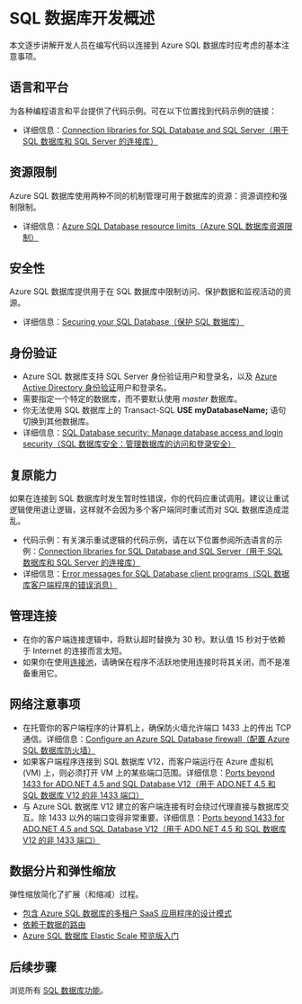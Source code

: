 <properties
	pageTitle="SQL 数据库开发概述 | Azure"
	description="了解可用于连接到 SQL 数据库的连接库和最佳实践。"
	services="sql-database"
	documentationCenter=""
	authors="annemill"
	manager="jhubbard"
	editor="genemi"/>


<tags
	ms.service="sql-database"
	ms.workload="data-management"
	ms.tgt_pltfrm="na"
	ms.devlang="na"
	ms.topic="article"
	ms.date="08/17/2016"
	wacn.date="10/17/2016"
	ms.author="annemill"/>  


# SQL 数据库开发概述
本文逐步讲解开发人员在编写代码以连接到 Azure SQL 数据库时应考虑的基本注意事项。

## 语言和平台
为各种编程语言和平台提供了代码示例。可在以下位置找到代码示例的链接：

* 详细信息：[Connection libraries for SQL Database and SQL Server（用于 SQL 数据库和 SQL Server 的连接库）](/documentation/articles/sql-database-libraries)

## 资源限制
Azure SQL 数据库使用两种不同的机制管理可用于数据库的资源：资源调控和强制限制。

* 详细信息：[Azure SQL Database resource limits（Azure SQL 数据库资源限制）](/documentation/articles/sql-database-resource-limits)

## 安全性
Azure SQL 数据库提供用于在 SQL 数据库中限制访问、保护数据和监视活动的资源。

* 详细信息：[Securing your SQL Database（保护 SQL 数据库）](/documentation/articles/sql-database-security)

## 身份验证
* Azure SQL 数据库支持 SQL Server 身份验证用户和登录名，以及 [Azure Active Directory 身份验证](/documentation/articles/sql-database-aad-authentication/)用户和登录名。
* 需要指定一个特定的数据库，而不要默认使用 *master* 数据库。
* 你无法使用 SQL 数据库上的 Transact-SQL **USE myDatabaseName;** 语句切换到其他数据库。
* 详细信息：[SQL Database security: Manage database access and login security（SQL 数据库安全：管理数据库的访问和登录安全）](/documentation/articles/sql-database-manage-logins)

## 复原能力
如果在连接到 SQL 数据库时发生暂时性错误，你的代码应重试调用。建议让重试逻辑使用退让逻辑，这样就不会因为多个客户端同时重试而对 SQL 数据库造成混乱。

* 代码示例：有关演示重试逻辑的代码示例，请在以下位置参阅所选语言的示例：[Connection libraries for SQL Database and SQL Server（用于 SQL 数据库和 SQL Server 的连接库）](/documentation/articles/sql-database-libraries)
* 详细信息：[Error messages for SQL Database client programs（SQL 数据库客户端程序的错误消息）](/documentation/articles/sql-database-develop-error-messages)

## 管理连接
* 在你的客户端连接逻辑中，将默认超时替换为 30 秒。默认值 15 秒对于依赖于 Internet 的连接而言太短。
* 如果你在使用[连接池](http://msdn.microsoft.com/zh-cn/library/8xx3tyca.aspx)，请确保在程序不活跃地使用连接时将其关闭，而不是准备重用它。

## 网络注意事项
* 在托管你的客户端程序的计算机上，确保防火墙允许端口 1433 上的传出 TCP 通信。详细信息：[Configure an Azure SQL Database firewall（配置 Azure SQL 数据库防火墙）](/documentation/articles/sql-database-configure-firewall-settings-powershell)
* 如果客户端程序连接到 SQL 数据库 V12，而客户端运行在 Azure 虚拟机 (VM) 上，则必须打开 VM 上的某些端口范围。详细信息：[Ports beyond 1433 for ADO.NET 4.5 and SQL Database V12（用于 ADO.NET 4.5 和 SQL 数据库 V12 的非 1433 端口）](/documentation/articles/sql-database-develop-direct-route-ports-adonet-v12)
* 与 Azure SQL 数据库 V12 建立的客户端连接有时会绕过代理直接与数据库交互。除 1433 以外的端口变得非常重要。详细信息：[Ports beyond 1433 for ADO.NET 4.5 and SQL Database V12（用于 ADO.NET 4.5 和 SQL 数据库 V12 的非 1433 端口）](/documentation/articles/sql-database-develop-direct-route-ports-adonet-v12)

## 数据分片和弹性缩放
弹性缩放简化了扩展（和缩减）过程。

* [包含 Azure SQL 数据库的多租户 SaaS 应用程序的设计模式](/documentation/articles/sql-database-design-patterns-multi-tenancy-saas-applications/)
* [依赖于数据的路由](/documentation/articles/sql-database-elastic-scale-data-dependent-routing/)
* [Azure SQL 数据库 Elastic Scale 预览版入门](/documentation/articles/sql-database-elastic-scale-get-started/)

## 后续步骤

浏览所有 [SQL 数据库功能](/home/features/sql-database/)。

<!---HONumber=Mooncake_1010_2016-->